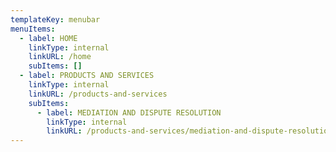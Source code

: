 ```yaml
---
templateKey: menubar
menuItems:
  - label: HOME
    linkType: internal
    linkURL: /home
    subItems: []
  - label: PRODUCTS AND SERVICES
    linkType: internal
    linkURL: /products-and-services
    subItems:
      - label: MEDIATION AND DISPUTE RESOLUTION
        linkType: internal
        linkURL: /products-and-services/mediation-and-dispute-resolution
---
```


